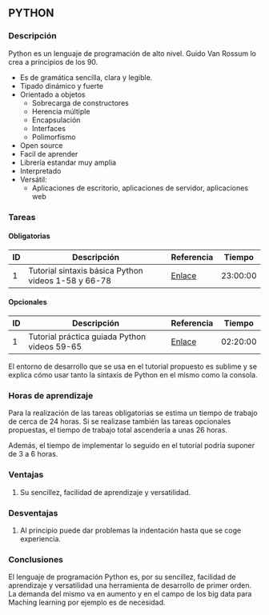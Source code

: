 ##  PYTHON

### Descripción

Python es un lenguaje de programación de alto nivel.
Guido Van Rossum lo crea a principios de los 90. 

* Es de gramática sencilla, clara y legible.
* Tipado dinámico y fuerte
* Orientado a objetos
	* Sobrecarga de constructores
	* Herencia múltiple
	* Encapsulación
	* Interfaces
	* Polimorfismo
* Open source
* Facil de aprender
* Librería estandar muy amplia
* Interpretado
* Versátil: 
	* Aplicaciones de escritorio, aplicaciones de servidor, aplicaciones web


### Tareas

#### Obligatorias

ID      | Descripción | Referencia | Tiempo  |
--------| ----------- | ---------- | ------- |
1  | Tutorial sintaxis básica Python  videos 1-58 y 66-78     | [Enlace](https://www.youtube.com/watch?v=G2FCfQj-9ig) | 23:00:00|


#### Opcionales

ID      | Descripción | Referencia | Tiempo  |
--------| ----------- | ---------- | ------- |
1  | Tutorial práctica guiada Python  videos 59-65 | [Enlace](https://www.youtube.com/watch?v=E0OqddzjFUY&list=PLU8oAlHdN5BlvPxziopYZRd55pdqFwkeS&index=59) | 02:20:00|

El entorno de desarrollo que se usa en el tutorial propuesto es sublime y se explica cómo usar tanto la sintaxis de Python en el mismo como la consola.

### Horas de aprendizaje

Para la realización de las tareas obligatorias se estima un tiempo de trabajo de cerca de 24 horas. Si se realizase también las tareas opcionales propuestas, el tiempo de trabajo total ascendería a unas 26 horas.

Además, el tiempo de implementar lo seguido en el tutorial podría suponer de 3 a 6 horas.

### Ventajas
1. Su sencillez, facilidad de aprendizaje y versatilidad.
 

### Desventajas
1. Al principio puede dar problemas la indentación hasta que se coge experiencia.


### Conclusiones
El lenguaje de programación Python es, por su sencillez, facilidad de aprendizaje y versatilidad una herramienta de desarrollo de primer orden.
La demanda del mismo va en aumento y en el campo de los big data para Maching learning por ejemplo es de necesidad.
